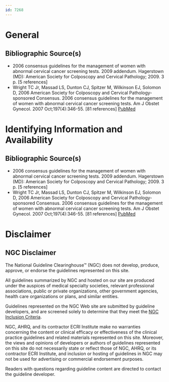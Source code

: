 ```yaml
---
id: 7268
---
```


# General

## Bibliographic Source(s)

- 2006 consensus guidelines for the management of women with abnormal cervical cancer screening tests. 2009 addendum. Hagerstown (MD): American Society for Colposcopy and Cervical Pathology; 2009. 3 p. [5 references]
- Wright TC Jr, Massad LS, Dunton CJ, Spitzer M, Wilkinson EJ, Solomon D, 2006 American Society for Colposcopy and Cervical Pathology-sponsored Consensus. 2006 consensus guidelines for the management of women with abnormal cervical cancer screening tests. Am J Obstet Gynecol. 2007 Oct;197(4):346-55. [81 references] [ PubMed ](http://www.ncbi.nlm.nih.gov/entrez/query.fcgi?cmd=Retrieve&db=pubmed&dopt=Abstract&list_uids=17904957)

# Identifying Information and Availability

## Bibliographic Source(s)

- 2006 consensus guidelines for the management of women with abnormal cervical cancer screening tests. 2009 addendum. Hagerstown (MD): American Society for Colposcopy and Cervical Pathology; 2009. 3 p. [5 references]
- Wright TC Jr, Massad LS, Dunton CJ, Spitzer M, Wilkinson EJ, Solomon D, 2006 American Society for Colposcopy and Cervical Pathology-sponsored Consensus. 2006 consensus guidelines for the management of women with abnormal cervical cancer screening tests. Am J Obstet Gynecol. 2007 Oct;197(4):346-55. [81 references] [ PubMed ](http://www.ncbi.nlm.nih.gov/entrez/query.fcgi?cmd=Retrieve&db=pubmed&dopt=Abstract&list_uids=17904957)

# Disclaimer

## NGC Disclaimer

The National Guideline Clearinghouse™ (NGC) does not develop, produce, approve, or endorse the guidelines represented on this site.

All guidelines summarized by NGC and hosted on our site are produced under the auspices of medical specialty societies, relevant professional associations, public or private organizations, other government agencies, health care organizations or plans, and similar entities.

Guidelines represented on the NGC Web site are submitted by guideline developers, and are screened solely to determine that they meet the [NGC Inclusion Criteria](/help-and-about/summaries/inclusion-criteria).

NGC, AHRQ, and its contractor ECRI Institute make no warranties concerning the content or clinical efficacy or effectiveness of the clinical practice guidelines and related materials represented on this site. Moreover, the views and opinions of developers or authors of guidelines represented on this site do not necessarily state or reflect those of NGC, AHRQ, or its contractor ECRI Institute, and inclusion or hosting of guidelines in NGC may not be used for advertising or commercial endorsement purposes.

Readers with questions regarding guideline content are directed to contact the guideline developer.

